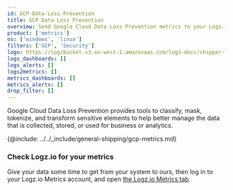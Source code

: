 ```yaml
---
id: GCP-Data-Loss-Prevention
title: GCP Data Loss Prevention
overview: Send Google Cloud Data Loss Prevention metrics to your Logz.io account.
product: ['metrics']
os: ['windows', 'linux']
filters: ['GCP', 'Security']
logo: https://logzbucket.s3.eu-west-1.amazonaws.com/logz-docs/shipper-logos/lossprevention.png
logs_dashboards: []
logs_alerts: []
logs2metrics: []
metrics_dashboards: []
metrics_alerts: []
drop_filter: []
---
```




Google Cloud Data Loss Prevention provides tools to classify, mask, tokenize, and transform sensitive elements to help better manage the data that is collected, stored, or used for business or analytics. 


{@include: ../../_include/general-shipping/gcp-metrics.md}  


### Check Logz.io for your metrics

Give your data some time to get from your system to ours, then log in to your Logz.io Metrics account, and open [the Logz.io Metrics tab](https://app.logz.io/#/dashboard/metrics/).
